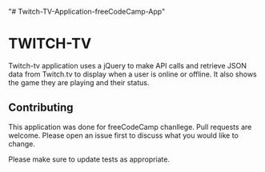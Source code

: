 "# Twitch-TV-Application-freeCodeCamp-App"

# TWITCH-TV

Twitch-tv application uses a jQuery to make API calls and retrieve JSON data from Twitch.tv to display when a user is online or offline. It also shows the game they are playing and their status.

## Contributing

This application was done for freeCodeCamp chanllege.
Pull requests are welcome. Please open an issue first to discuss what you would like to change.

Please make sure to update tests as appropriate.
